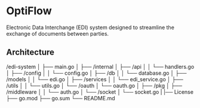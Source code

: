 # OptiFlow
Electronic Data Interchange (EDI) system designed to streamline the exchange of documents between parties.

## Architecture
/edi-system
│
├── main.go
│
├── /internal
│   ├── /api
│   │   └── handlers.go
│   ├── /config
│   │   └── config.go
│   ├── /db
│   │   └── database.go
│   ├── /models
│   │   └── edi.go
│   ├── /services
│   │   └── edi_service.go
│   ├── /utils
│   │   └── utils.go
│   └── /oauth
│       └── oauth.go
│
├── /pkg
│   ├── /middleware
│   │   └── auth.go
│   └── /socket
│       └── socket.go
|
|── License
├── go.mod
├── go.sum
└── README.md
